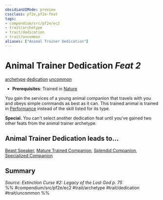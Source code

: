 ```yaml
---
obsidianUIMode: preview
cssclass: pf2e,pf2e-feat
tags:
- compendium/src/pf2e/ec2
- trait/archetype
- trait/dedication
- trait/uncommon
aliases: ["Animal Trainer Dedication"]
---
```

# Animal Trainer Dedication  *Feat 2*  
[archetype](/rules/traits/archetype.md)  [dedication](/rules/traits/dedication.md)  [uncommon](/rules/traits/uncommon.md)  

- **Prerequisites**: Trained in [Nature](/compendium/skills.md#Nature)

You gain the services of a young animal companion that travels with you and obeys simple commands as best as it can. This trained animal is trained in [Performance](/compendium/skills.md#Performance) instead of the skill listed for its type.

**Special.** You can't select another dedication feat until you've gained two other feats from the animal trainer archetype.

## Animal Trainer Dedication leads to...

[Beast Speaker](/compendium/feats/beast-speaker-ec2.md), [Mature Trained Companion](/compendium/feats/mature-trained-companion-ec2.md), [Splendid Companion](/compendium/feats/splendid-companion-ec2.md), [Specialized Companion](/compendium/feats/specialized-companion-ec2.md)

## Summary

*Source: Extinction Curse #2: Legacy of the Lost God p. 75*  
%% #compendium/src/pf2e/ec2 #trait/archetype #trait/dedication #trait/uncommon %%